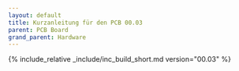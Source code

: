 ```yaml
---
layout: default
title: Kurzanleitung für den PCB 00.03
parent: PCB Board
grand_parent: Hardware
---
```


{% include_relative _include/inc_build_short.md version="00.03" %}
